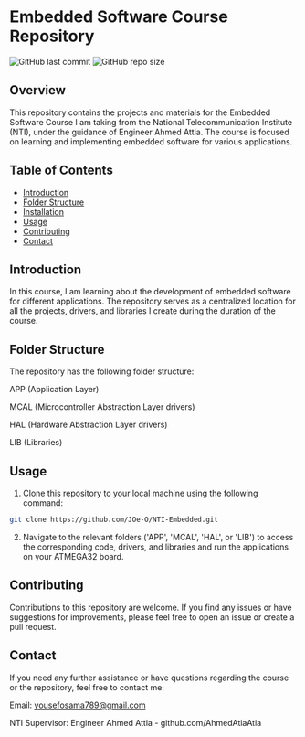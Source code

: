 # Embedded Software Course Repository

![GitHub last commit](https://img.shields.io/github/last-commit/JOe-O/NTI-Embedded)
![GitHub repo size](https://img.shields.io/github/repo-size/JOe-O/NTI-Embedded)

## Overview

This repository contains the projects and materials for the Embedded Software Course I am taking from the National Telecommunication Institute (NTI), under the guidance of Engineer Ahmed Attia. The course is focused on learning and implementing embedded software for various applications.

## Table of Contents

- [Introduction](#introduction)
- [Folder Structure](#folder-structure)
- [Installation](#installation)
- [Usage](#usage)
- [Contributing](#contributing)
- [Contact](#contact)

## Introduction

In this course, I am learning about the development of embedded software for different applications. The repository serves as a centralized location for all the projects, drivers, and libraries I create during the duration of the course.

## Folder Structure

The repository has the following folder structure:

APP (Application Layer)

MCAL (Microcontroller Abstraction Layer drivers)

HAL (Hardware Abstraction Layer drivers)

LIB (Libraries)

## Usage

1. Clone this repository to your local machine using the following command:

```bash
git clone https://github.com/JOe-O/NTI-Embedded.git
```
2. Navigate to the relevant folders ('APP', 'MCAL', 'HAL', or 'LIB') to access the corresponding code, drivers, and libraries  and run the applications on your ATMEGA32 board.

## Contributing
Contributions to this repository are welcome. If you find any issues or have suggestions for improvements, please feel free to open an issue or create a pull request.

## Contact
If you need any further assistance or have questions regarding the course or the repository, feel free to contact me:

Email: yousefosama789@gmail.com

NTI Supervisor: Engineer Ahmed Attia - github.com/AhmedAtiaAtia
